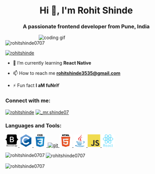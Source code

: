 <h1 align="center">Hi 👋, I'm Rohit Shinde</h1>
<h3 align="center">A passionate frontend developer from Pune, India</h3>
<img align="right" alt="coding gif" width="400" src="https://camo.githubusercontent.com/5ddf73ad3a205111cf8c686f687fc216c2946a75005718c8da5b837ad9de78c9/68747470733a2f2f7468756d62732e6766796361742e636f6d2f4576696c4e657874446576696c666973682d736d616c6c2e676966">

<p align="left"> <img src="https://komarev.com/ghpvc/?username=rohitshinde0707&label=Profile%20views&color=0e75b6&style=flat" alt="rohitshinde0707" /> </p>

<p align="left"> <a href="https://twitter.com/Rohit_SHINDE07" target="blank"><img src="https://img.shields.io/twitter/follow/rohitshinde?logo=twitter&style=for-the-badge" alt="rohitshinde" /></a> </p>

- 🌱 I’m currently learning **React Native**

- 📫 How to reach me **rohitshinde3535@gmail.com**

- ⚡ Fun fact **I aM fuNnY**

<h3 align="left">Connect with me:</h3>
<p align="left">
<a href="https://twitter.com/rohitshinde" target="blank"><img align="center" src="https://raw.githubusercontent.com/rahuldkjain/github-profile-readme-generator/master/src/images/icons/Social/twitter.svg" alt="rohitshinde" height="30" width="40" /></a>
<a href="https://instagram.com/_mr.shinde07" target="blank"><img align="center" src="https://raw.githubusercontent.com/rahuldkjain/github-profile-readme-generator/master/src/images/icons/Social/instagram.svg" alt="_mr.shinde07" height="30" width="40" /></a>
</p>

<h3 align="left">Languages and Tools:</h3>
<p align="left"> <a href="https://getbootstrap.com" target="_blank" rel="noreferrer"> <img src="https://raw.githubusercontent.com/devicons/devicon/master/icons/bootstrap/bootstrap-plain-wordmark.svg" alt="bootstrap" width="40" height="40"/> </a> <a href="https://www.cprogramming.com/" target="_blank" rel="noreferrer"> <img src="https://raw.githubusercontent.com/devicons/devicon/master/icons/c/c-original.svg" alt="c" width="40" height="40"/> </a> <a href="https://www.w3schools.com/css/" target="_blank" rel="noreferrer"> <img src="https://raw.githubusercontent.com/devicons/devicon/master/icons/css3/css3-original-wordmark.svg" alt="css3" width="40" height="40"/> </a> <a href="https://git-scm.com/" target="_blank" rel="noreferrer"> <img src="https://www.vectorlogo.zone/logos/git-scm/git-scm-icon.svg" alt="git" width="40" height="40"/> </a> <a href="https://www.w3.org/html/" target="_blank" rel="noreferrer"> <img src="https://raw.githubusercontent.com/devicons/devicon/master/icons/html5/html5-original-wordmark.svg" alt="html5" width="40" height="40"/> </a> <a href="https://www.java.com" target="_blank" rel="noreferrer"> <img src="https://raw.githubusercontent.com/devicons/devicon/master/icons/java/java-original.svg" alt="java" width="40" height="40"/> </a> <a href="https://developer.mozilla.org/en-US/docs/Web/JavaScript" target="_blank" rel="noreferrer"> <img src="https://raw.githubusercontent.com/devicons/devicon/master/icons/javascript/javascript-original.svg" alt="javascript" width="40" height="40"/> </a> <a href="https://reactjs.org/" target="_blank" rel="noreferrer"> <img src="https://raw.githubusercontent.com/devicons/devicon/master/icons/react/react-original-wordmark.svg" alt="react" width="40" height="40"/> </a> </p>

<p><img align="left" src="https://github-readme-stats.vercel.app/api/top-langs?username=rohitshinde0707&show_icons=true&locale=en&layout=compact" alt="rohitshinde0707" /></p>

<p>&nbsp;<img align="center" src="https://github-readme-stats.vercel.app/api?username=rohitshinde0707&show_icons=true&locale=en" alt="rohitshinde0707" /></p>

<p><img align="center" src="https://github-readme-streak-stats.herokuapp.com/?user=rohitshinde0707&" alt="rohitshinde0707" /></p>

